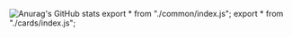 ![Anurag's GitHub stats](https://github-readme-stats.vercel.app/api?username=MisaAndrejezieski&theme=blue&show_icons=true)
export * from "./common/index.js";
export * from "./cards/index.js";
